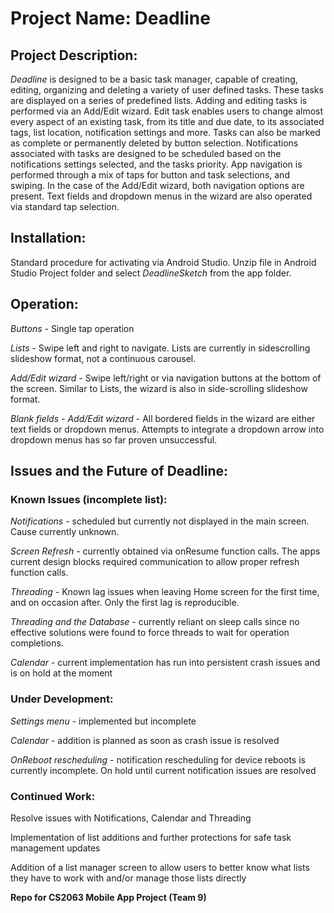 # Project Name: Deadline
## Project Description:
*Deadline* is designed to be a basic task manager, capable of creating, editing, organizing and deleting a variety of user defined tasks. These tasks are displayed on a series of predefined lists. Adding and editing tasks is performed via an Add/Edit wizard. Edit task enables users to change almost every aspect of an existing task, from its title and due date, to its associated tags, list location, notification settings and more. Tasks can also be marked as complete or permanently deleted by button selection. Notifications associated with tasks are designed to be scheduled based on the notifications settings selected, and the tasks priority. App navigation is performed through a mix of taps for button and task selections, and swiping. In the case of the Add/Edit wizard, both navigation options are present. Text fields and dropdown menus in the wizard are also operated via standard tap selection.

## Installation:
Standard procedure for activating via Android Studio. Unzip file in Android Studio Project folder and select *DeadlineSketch* from the app folder.

## Operation:
*Buttons* - Single tap operation

*Lists* - Swipe left and right to navigate. Lists are currently in sidescrolling slideshow format, not a continuous carousel.

*Add/Edit wizard* - Swipe left/right or via navigation buttons at the bottom of the screen. Similar to Lists, the wizard is also in side-scrolling slideshow format.

*Blank fields - Add/Edit wizard* - All bordered fields in the wizard are either text fields or dropdown menus. Attempts to integrate a dropdown arrow into dropdown menus has so far proven unsuccessful.

## Issues and the Future of Deadline:
### Known Issues (incomplete list):
*Notifications* - scheduled but currently not displayed in the main screen. Cause currently unknown.

*Screen Refresh* - currently obtained via onResume function calls. The apps current design blocks required communication to allow proper refresh function calls.

*Threading* - Known lag issues when leaving Home screen for the first time, and on occasion after. Only the first lag is reproducible.

*Threading and the Database* - currently reliant on sleep calls since no effective solutions were found to force threads to wait for operation completions.

*Calendar* - current implementation has run into persistent crash issues and is on hold at the moment

### Under Development:
*Settings menu* - implemented but incomplete

*Calendar* - addition is planned as soon as crash issue is resolved

*OnReboot rescheduling* - notification rescheduling for device reboots is currently incomplete. On hold until current notification issues are resolved

### Continued Work:
Resolve issues with Notifications, Calendar and Threading

Implementation of list additions and further protections for safe task management updates

Addition of a list manager screen to allow users to better know what lists they have to work with and/or manage those lists directly

**Repo for CS2063 Mobile App Project (Team 9)**
